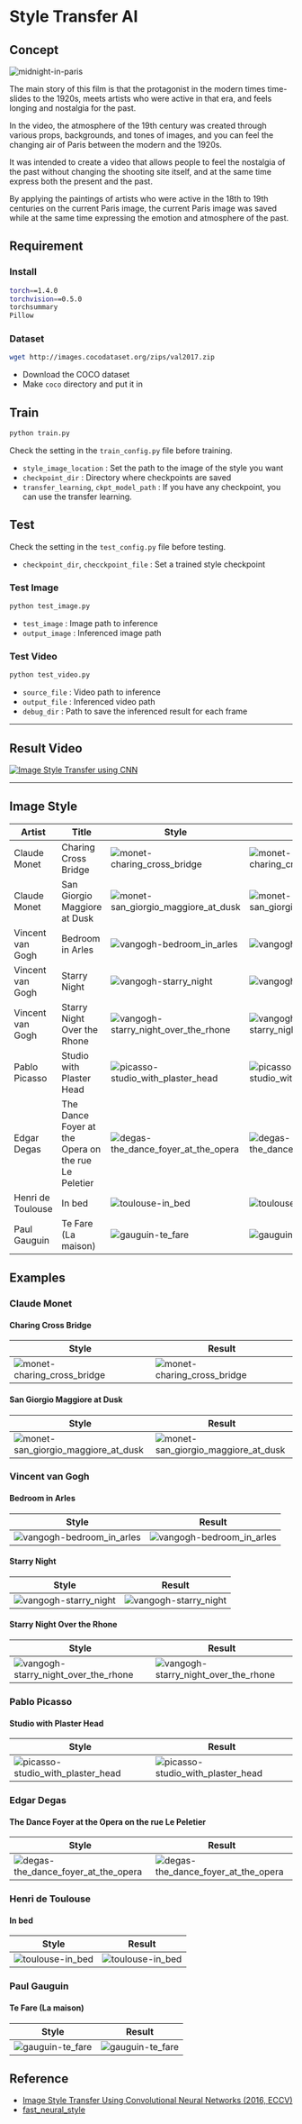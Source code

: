 # Style Transfer AI

## Concept

![midnight-in-paris](./image/midnight-in-paris.jpg)

The main story of this film is that the protagonist in the modern times time-slides to the 1920s, meets artists who were active in that era, and feels longing and nostalgia for the past.
   
In the video, the atmosphere of the 19th century was created through various props, backgrounds, and tones of images, and you can feel the changing air of Paris between the modern and the 1920s.
   
It was intended to create a video that allows people to feel the nostalgia of the past without changing the shooting site itself, and at the same time express both the present and the past.
   
By applying the paintings of artists who were active in the 18th to 19th centuries on the current Paris image, the current Paris image was saved while at the same time expressing the emotion and atmosphere of the past.

## Requirement

### Install

```sh
torch==1.4.0
torchvision==0.5.0
torchsummary
Pillow
```

### Dataset

```sh
wget http://images.cocodataset.org/zips/val2017.zip
```

- Download the COCO dataset
- Make `coco` directory and put it in

## Train

```py
python train.py
```

Check the setting in the `train_config.py` file before training.

- `style_image_location` : Set the path to the image of the style you want
- `checkpoint_dir` : Directory where checkpoints are saved
- `transfer_learning`, `ckpt_model_path` : If you have any checkpoint, you can use the transfer learning.

## Test

Check the setting in the `test_config.py` file before testing.

- `checkpoint_dir`, `checckpoint_file` : Set a trained style checkpoint

### Test Image

```py
python test_image.py
```

- `test_image` : Image path to inference
- `output_image` : Inferenced image path

### Test Video

```py
python test_video.py
```

- `source_file` : Video path to inference
- `output_file` : Inferenced video path
- `debug_dir` : Path to save the inferenced result for each frame

---

## Result Video

[![Image Style Transfer using CNN](http://img.youtube.com/vi/KvjJ5BLa058/0.jpg)](https://youtu.be/8BvFx-VpFQU)

---

## Image Style

| Artist | Title | Style | Result |
|--------|-------|-------|--------|
|   Claude Monet     |  Charing Cross Bridge     |  ![monet-charing_cross_bridge](./image/monet-charing_cross_bridge.jpg)     |   ![monet-charing_cross_bridge](./image/monet-charing_cross_bridge-example.png)     |
|   Claude Monet     |   San Giorgio Maggiore at Dusk    |   ![monet-san_giorgio_maggiore_at_dusk](./image/monet-san_giorgio_maggiore_at_dusk.jpg)    |    ![monet-san_giorgio_maggiore_at_dusk](./image/monet-san_giorgio_maggiore_at_dusk-example.png)    |
| Vincent van Gogh       |  Bedroom in Arles      |  ![vangogh-bedroom_in_arles](./image/vangogh-bedroom_in_arles.jpg)     | ![vangogh-bedroom_in_arles](./image/vangogh-bedroom_in_arles-example.png)       |
| Vincent van Gogh       | Starry Night      |  ![vangogh-starry_night](./image/vangogh-starry_night.png)      |  ![vangogh-starry_night](./image/vangogh-starry_night-example.png)       |
| Vincent van Gogh       | Starry Night Over the Rhone      |  ![vangogh-starry_night_over_the_rhone](./image/vangogh-starry_night_over_the_rhone.png)     |  ![vangogh-starry_night_over_the_rhone](./image/vangogh-starry_night_over_the_rhone-example.png)      |
|   Pablo Picasso     |  Studio with Plaster Head     |    ![picasso-studio_with_plaster_head](./image/picasso-studio_with_plaster_head.jpg)    |   ![picasso-studio_with_plaster_head](./image/picasso-studio_with_plaster_head-example.png)      |
| Edgar Degas       | The Dance Foyer at the Opera on the rue Le Peletier      |   ![degas-the_dance_foyer_at_the_opera](./image/degas-the_dance_foyer_at_the_opera.jpg)    |  ![degas-the_dance_foyer_at_the_opera](./image/degas-the_dance_foyer_at_the_opera-example.png)         |
|  Henri de Toulouse      |   In bed    |  ![toulouse-in_bed](./image/toulouse-in_bed.png)      |  ![toulouse-in_bed](./image/toulouse-in_bed-example.png)       |
|  Paul Gauguin      |  Te Fare (La maison)     | ![gauguin-te_fare](./image/gauguin-te_fare.jpg)       |  ![gauguin-te_fare](./image/gauguin-te_fare-example.png)      |

## Examples

### Claude Monet

#### Charing Cross Bridge

| Style  | Result |
|--------|--------|
| ![monet-charing_cross_bridge](./image/monet-charing_cross_bridge.jpg)       |   ![monet-charing_cross_bridge](./image/monet-charing_cross_bridge-examples.png)     |

#### San Giorgio Maggiore at Dusk

| Style | Result |
|-------|--------|
| ![monet-san_giorgio_maggiore_at_dusk](./image/monet-san_giorgio_maggiore_at_dusk.jpg)      |    ![monet-san_giorgio_maggiore_at_dusk](./image/monet-san_giorgio_maggiore_at_dusk-examples.png)    |

### Vincent van Gogh

#### Bedroom in Arles

| Style | Result |
|-------|--------|
| ![vangogh-bedroom_in_arles](./image/vangogh-bedroom_in_arles.jpg)      |   ![vangogh-bedroom_in_arles](./image/vangogh-bedroom_in_arles-examples.png)     |

#### Starry Night

| Style | Result |
|-------|--------|
|  ![vangogh-starry_night](./image/vangogh-starry_night.png)     |  ![vangogh-starry_night](./image/vangogh-starry_night-examples.png)      |

#### Starry Night Over the Rhone

| Style | Result |
|-------|--------|
|  ![vangogh-starry_night_over_the_rhone](./image/vangogh-starry_night_over_the_rhone.png)     |   ![vangogh-starry_night_over_the_rhone](./image/vangogh-starry_night_over_the_rhone-examples.png)     |

### Pablo Picasso

#### Studio with Plaster Head

| Style | Result |
|-------|--------|
|  ![picasso-studio_with_plaster_head](./image/picasso-studio_with_plaster_head.jpg)     |  ![picasso-studio_with_plaster_head](./image/picasso-studio_with_plaster_head-examples.png)      |

### Edgar Degas

#### The Dance Foyer at the Opera on the rue Le Peletier

| Style | Result |
|-------|--------|
|   ![degas-the_dance_foyer_at_the_opera](./image/degas-the_dance_foyer_at_the_opera.jpg)    |  ![degas-the_dance_foyer_at_the_opera](./image/degas-the_dance_foyer_at_the_opera-examples.png)      |

### Henri de Toulouse

#### In bed

| Style | Result |
|-------|--------|
| ![toulouse-in_bed](./image/toulouse-in_bed.png)      |   ![toulouse-in_bed](./image/toulouse-in_bed-examples.png)     |

### Paul Gauguin

#### Te Fare (La maison)

| Style | Result |
|-------|--------|
|  ![gauguin-te_fare](./image/gauguin-te_fare.jpg)     |  ![gauguin-te_fare](./image/gauguin-te_fare-examples.png)      |

## Reference

- [Image Style Transfer Using Convolutional Neural Networks (2016, ECCV)](https://arxiv.org/pdf/1603.08155.pdf)
- [fast_neural_style](https://github.com/pytorch/examples/tree/master/fast_neural_style)
